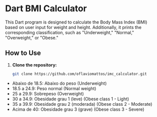 # Dart BMI Calculator

This Dart program is designed to calculate the Body Mass Index (BMI) based on user input for weight and height. Additionally, it prints the corresponding classification, such as "Underweight," "Normal," "Overweight," or "Obese."

## How to Use

1. **Clone the repository:**
   ```bash
   git clone https://github.com/oflaviomattos/imc_calculator.git

- Abaixo de 18.5: Abaixo do peso (Underweight)
- 18.5 a 24.9: Peso normal (Normal weight)
- 25 a 29.9: Sobrepeso (Overweight)
- 30 a 34.9: Obesidade grau 1 (leve) (Obese class 1 - Light)
- 35 a 39.9: Obesidade grau 2 (moderada) (Obese class 2 - Moderate)
- Acima de 40: Obesidade grau 3 (grave) (Obese class 3 - Severe)
